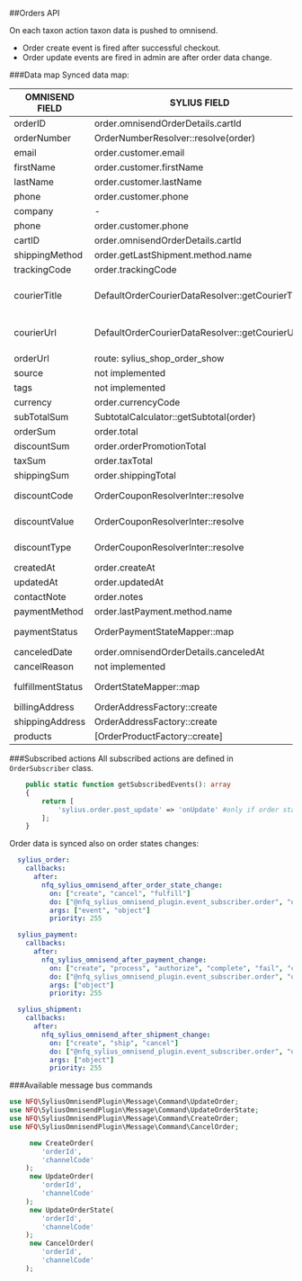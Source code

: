 ##Orders API

On each taxon action taxon data is pushed to omnisend.
- Order create event is fired after successful checkout.
- Order update events are fired in admin are after order data change.

###Data map
Synced data map:

| OMNISEND FIELD | SYLIUS FIELD  |Description|
|---|---|---|
| orderID | order.omnisendOrderDetails.cartId |_same as cartId_|
| orderNumber      | OrderNumberResolver::resolve(order) | _removes useless symbols_ |
| email  | order.customer.email  |
| firstName  | order.customer.firstName  |
| lastName  | order.customer.lastName  |
| phone  | order.customer.phone  |
| company  | - |
| phone  | order.customer.phone  |
| cartID  | order.omnisendOrderDetails.cartId   |
| shippingMethod  | order.getLastShipment.method.name   |
| trackingCode  | order.trackingCode   |
| courierTitle  | DefaultOrderCourierDataResolver::getCourierTitle   | _should be implemented by implementing OrderCourierDataResolverInterface_ |
| courierUrl  | DefaultOrderCourierDataResolver::getCourierUrl   |_should be implemented by implementing OrderCourierDataResolverInterface_ |
| orderUrl | route: sylius_shop_order_show  ||
| source | not implemented  ||
| tags | not implemented ||
| currency | order.currencyCode  ||
| subTotalSum | SubtotalCalculator::getSubtotal(order) ||
| orderSum | order.total ||
| discountSum | order.orderPromotionTotal ||
| taxSum | order.taxTotal ||
| shippingSum | order.shippingTotal ||
| discountCode | OrderCouponResolverInter::resolve | _returns fixed order.promotionCoupon discount_ |
| discountValue | OrderCouponResolverInter::resolve | _returns fixed order.promotionCoupon discount_ |
| discountType | OrderCouponResolverInter::resolve |  _returns fixed order.promotionCoupon discount_|
| createdAt | order.createAt | |
| updatedAt | order.updatedAt | |
| contactNote | order.notes | |
| paymentMethod | order.lastPayment.method.name | |
| paymentStatus | OrderPaymentStateMapper::map | _can be configurated in plugin config_ |
| canceledDate | order.omnisendOrderDetails.canceledAt  | |
| cancelReason | not implemented | |
| fulfillmentStatus |  OrdertStateMapper::map | _can be configurated in plugin config_ |
| billingAddress |  OrderAddressFactory::create | |
| shippingAddress |  OrderAddressFactory::create | |
| products | [OrderProductFactory::create] ||


###Subscribed actions
All subscribed actions are defined in `OrderSubscriber` class.

```php
    public static function getSubscribedEvents(): array
    {
        return [
            'sylius.order.post_update' => 'onUpdate' #only if order state is not CART
        ];
    }
```

Order data is synced also on order states changes:

```yaml
  sylius_order:
    callbacks:
      after:
        nfq_sylius_omnisend_after_order_state_change:
          on: ["create", "cancel", "fulfill"]
          do: ["@nfq_sylius_omnisend_plugin.event_subscriber.order", "onOrderStateChange"]
          args: ["event", "object"]
          priority: 255

  sylius_payment:
    callbacks:
      after:
        nfq_sylius_omnisend_after_payment_change:
          on: ["create", "process", "authorize", "complete", "fail", "cancel", "refund"]
          do: ["@nfq_sylius_omnisend_plugin.event_subscriber.order", "onPaymentStateChange"]
          args: ["object"]
          priority: 255

  sylius_shipment:
    callbacks:
      after:
        nfq_sylius_omnisend_after_shipment_change:
          on: ["create", "ship", "cancel"]
          do: ["@nfq_sylius_omnisend_plugin.event_subscriber.order", "onShipmentStateChange"]
          args: ["object"]
          priority: 255
```
###Available message bus commands

```php
use NFQ\SyliusOmnisendPlugin\Message\Command\UpdateOrder;
use NFQ\SyliusOmnisendPlugin\Message\Command\UpdateOrderState;
use NFQ\SyliusOmnisendPlugin\Message\Command\CreateOrder;
use NFQ\SyliusOmnisendPlugin\Message\Command\CancelOrder;

     new CreateOrder(
        'orderId',
        'channelCode'
    );
     new UpdateOrder(
        'orderId',
        'channelCode'
    );
     new UpdateOrderState(
        'orderId',
        'channelCode'
    );
     new CancelOrder(
        'orderId',
        'channelCode'
    );
```

